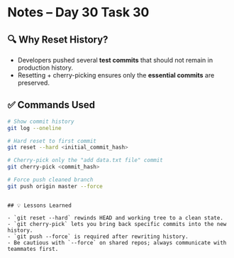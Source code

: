 # Notes – Day 30 Task 30

## 🔍 Why Reset History?

- Developers pushed several **test commits** that should not remain in production history.
- Resetting + cherry-picking ensures only the **essential commits** are preserved.

## ✅ Commands Used

```bash
# Show commit history
git log --oneline

# Hard reset to first commit
git reset --hard <initial_commit_hash>

# Cherry-pick only the "add data.txt file" commit
git cherry-pick <commit_hash>

# Force push cleaned branch
git push origin master --force
```

```

## 💡 Lessons Learned

- `git reset --hard` rewinds HEAD and working tree to a clean state.
- `git cherry-pick` lets you bring back specific commits into the new history.
- `git push --force` is required after rewriting history.
- Be cautious with `--force` on shared repos; always communicate with teammates first.
```
